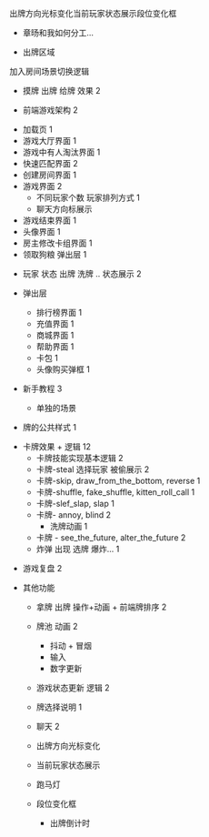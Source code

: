 出牌方向光标变化当前玩家状态展示段位变化框

* 章旸和我如何分工...

* 出牌区域

加入房间场景切换逻辑

* 摸牌 出牌 给牌 效果 2

- 前端游戏架构 2

* 加载页 1
* 游戏大厅界面 1
* 游戏中有人淘汰界面 1
* 快速匹配界面 2
* 创建房间界面 1
* 游戏界面 2
  * 不同玩家个数 玩家排列方式 1
  * 聊天方向标展示
* 游戏结束界面 1
* 头像界面 1
* 房主修改卡组界面 1
* 领取狗粮 弹出层 1

- 玩家 状态 出牌 洗牌 .. 状态展示 2

* 弹出层

  * 排行榜界面 1
  * 充值界面 1
  * 商城界面 1
  * 帮助界面 1
  * 卡包 1
  * 头像购买弹框 1

* 新手教程 3

  * 单独的场景

* 牌的公共样式 1

- 卡牌效果 + 逻辑 12
  * 卡牌技能实现基本逻辑 2
  * 卡牌-steal 选择玩家 被偷展示 2
  * 卡牌-skip, draw_from_the_bottom, reverse 1
  * 卡牌-shuffle, fake_shuffle, kitten_roll_call 1
  * 卡牌-slef_slap, slap 1
  * 卡牌- annoy, blind 2
    * 洗牌动画 1
  * 卡牌 - see_the_future, alter_the_future 2
  * 炸弹 出现 选牌 爆炸... 1

* 游戏复盘 2

* 其他功能

  * 拿牌 出牌 操作+动画 + 前端牌排序 2
  * 牌池 动画 2
    * 抖动 + 冒烟
    * 输入
    * 数字更新
  * 游戏状态更新 逻辑 2
  * 牌选择说明 1
  * 聊天 2
  * 出牌方向光标变化
  * 当前玩家状态展示
  * 跑马灯
  * 段位变化框

    * 出牌倒计时
